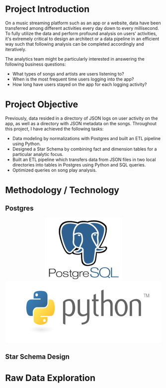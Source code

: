 # Project Introduction
On a music streaming platform such as an app or a website, data have been transferred among different activities every day down to every millisecond.
To fully utilize the data and perform profound analysis on users' activities, it's extremely critical to design an architect or a data pipeline in an efficient way such that following analysis can be completed accordingly and iteratively.

The analytics team might be particularly interested in answering the following business questions: 
  - What types of songs and artists are users listening to?
  - When is the most frequent time users logging into the app?
  - How long have users stayed on the app for each logging activity? 

# Project Objective
Previously, data resided in a directory of JSON logs on user activity on the app, as well as a directory with JSON metadata on the songs.
Throughout this project, I have achieved the following tasks:

- Data modeling by normalizations with Postgres and built an ETL pipeline using Python. 
- Designed a Star Schema by combining fact and dimension tables for a particular analytic focus.
- Built an ETL pipeline which transfers data from JSON files in two local directories into tables in Postgres using Python and SQL queries.
- Optimized queries on song play analysis.

# Methodology / Technology
## Postgres
<p align="middle">
  <img height="200" width="250" src="https://github.com/tsenhungwu/Data-Engineer-Project/blob/master/music_library/PostgreSQL.png" />
  <img height="200" width="500" src="https://github.com/tsenhungwu/Data-Engineer-Project/blob/master/music_library/Python.png" />


## Star Schema Design 

# Raw Data Exploration
